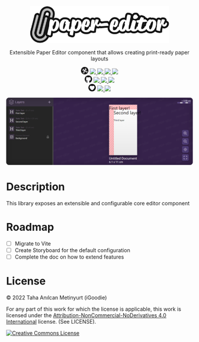 <!-- Logo -->
<p align="center">
  <a href="https://www.npmjs.com/package/@igoodie/paper-editor">
    <img src="https://raw.githubusercontent.com/iGoodie/paper-editor/master/.github/assets/logo.svg" height="100" alt="Logo" aria-label="Logo" />
  </a>
</p>

<!-- Slogan -->
<p align="center">
   Extensible Paper Editor component that allows creating print-ready paper layouts
</p>
<!-- Badges -->
<p align="center">

  <!-- Main Badges -->
  <img src="https://raw.githubusercontent.com/iGoodie/paper-editor/master/.github/assets/main-badge.svg" height="20px"/>
  <a href="https://www.npmjs.com/package/@igoodie/paper-editor">
    <img src="https://img.shields.io/npm/v/@igoodie/paper-editor"/>
  </a>
  <a href="https://github.com/iGoodie/paper-editor/releases">
    <img src="https://img.shields.io/github/v/release/iGoodie/paper-editor"/>
  </a>
  <a href="https://github.com/iGoodie/paper-editor/releases">
    <img src="https://img.shields.io/github/v/release/iGoodie/paper-editor?include_prereleases&label=release-snapshot"/>
  </a>
  <a href="https://github.com/iGoodie/paper-editor">
    <img src="https://img.shields.io/github/languages/top/iGoodie/paper-editor"/>
  </a>

  <br/>

  <!-- Github Badges -->
  <img src="https://raw.githubusercontent.com/iGoodie/paper-editor/master/.github/assets/github-badge.svg" height="20px"/>
  <a href="https://github.com/iGoodie/paper-editor/commits/master">
    <img src="https://img.shields.io/github/last-commit/iGoodie/paper-editor"/>
  </a>
  <a href="https://github.com/iGoodie/paper-editor/issues">
    <img src="https://img.shields.io/github/issues/iGoodie/paper-editor"/>
  </a>
  <a href="https://github.com/iGoodie/paper-editor/tree/master/src">
    <img src="https://img.shields.io/github/languages/code-size/iGoodie/paper-editor"/>
  </a>

  <br/>

  <!-- Support Badges -->
  <img src="https://raw.githubusercontent.com/iGoodie/paper-editor/master/.github/assets/support-badge.svg" height="20px"/>
  <a href="https://discord.gg/KNxxdvN">
    <img src="https://img.shields.io/discord/610497509437210624?label=discord"/>
  </a>
  <a href="https://www.patreon.com/iGoodie">
    <img src="https://img.shields.io/endpoint.svg?url=https%3A%2F%2Fshieldsio-patreon.vercel.app%2Fapi%3Fusername%3DiGoodie%26type%3Dpatrons"/>
  </a>
</p>

<p align="center">
  <img src="https://raw.githubusercontent.com/iGoodie/paper-editor/master/.github/assets/preview.png"/>
</p>

# Description

This library exposes an extensible and configurable core editor component

# Roadmap

- [ ] Migrate to Vite
- [ ] Create Storyboard for the default configuration
- [ ] Complete the doc on how to extend features

# License

&copy; 2022 Taha Anılcan Metinyurt (iGoodie)

For any part of this work for which the license is applicable, this work is licensed under
the [Attribution-NonCommercial-NoDerivatives 4.0 International](http://creativecommons.org/licenses/by-nc-nd/4.0/)
license. (See LICENSE).

<a rel="license" href="http://creativecommons.org/licenses/by-nc-nd/4.0/">
  <img alt="Creative Commons License" style="border-width:0" src="https://i.creativecommons.org/l/by-nc-nd/4.0/88x31.png" />
</a>
